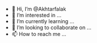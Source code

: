 - 👋 Hi, I’m @Akhtarfalak
- 👀 I’m interested in ...
- 🌱 I’m currently learning ...
- 💞️ I’m looking to collaborate on ...
- 📫 How to reach me ...

<!---
Akhtarfalak/Akhtarfalak is a ✨ special ✨ repository because its `README.md` (this file) appears on your GitHub profile.
You can click the Preview link to take a look at your changes.
--->
